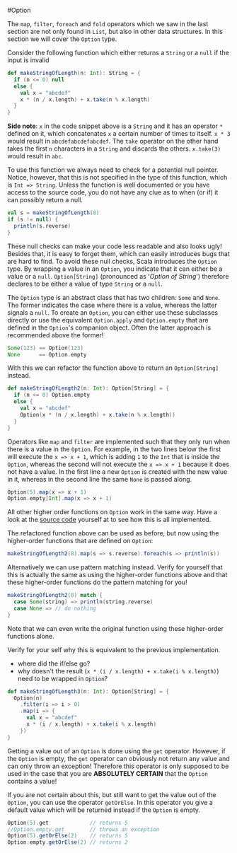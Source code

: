 #Option

The `map`, `filter`, `foreach` and `fold` operators which we saw in the last section are not only found in `List`, but also in other data structures. In this section we will cover the `Option` type.

Consider the following function which either returns a `String` or a `null` if the input is invalid

```scala
def makeStringOfLength(n: Int): String = {
  if (n <= 0) null
  else {
    val x = "abcdef"
    x * (n / x.length) + x.take(n % x.length)
  }
}
```

**Side note**: `x` in the code snippet above is a `String` and it has an operator `*` defined on it, which concatenates `x` a certain number of times to itself. `x * 3` would result in `abcdefabcdefabcdef`. The `take` operator on the other hand takes the first `n` characters in a `String` and discards the others. `x.take(3)` would result in `abc`.

To use this function we always need to check for a potential null pointer. Notice, however, that this is not specified in the type of this function, which is `Int => String`. Unless the function is well documented or you have access to the source code, you do not have any clue as to when (or if) it can possibly return a null.

```scala
val s = makeStringOfLength(8)
if (s != null) {
  println(s.reverse)
}
```

These null checks can make your code less readable and also looks ugly! Besides that, it is easy to forget them, which can easily introduces bugs that are hard to find. To avoid these null checks, Scala introduces the `Option` type. By wrapping a value in an `Option`, you indicate that it can either be a value or a `null`. `Option[String]` (pronounced as '*Option of String*') therefore declares to be either a value of type `String` or a `null`.

The `Option` type is an abstract class that has two children: `Some` and `None`. The former indicates the case where there is a value, whereas the latter signals a `null`. To create an `Option`, you can either use these subclasses directly or use the equivalent `Option.apply` and `Option.empty` that are defined in the `Option`'s companion object. Often the latter approach is recommended above the former!

```scala
Some(123) == Option(123)
None      == Option.empty
```

With this we can refactor the function above to return an `Option[String]` instead.

```scala
def makeStringOfLength2(n: Int): Option[String] = {
  if (n <= 0) Option.empty
  else {
    val x = "abcdef"
    Option(x * (n / x.length) + x.take(n % x.length))
  }
}
```

Operators like `map` and `filter` are implemented such that they only run when there is a value in the `Option`. For example, in the two lines below the first will execute the `x => x + 1`, which is adding `1` to the `Int` that is inside the `Option`, whereas the second will not execute the `x => x + 1` because it does not have a value. In the first line a new `Option` is created with the new value in it, whereas in the second line the same `None` is passed along.

```scala
Option(5).map(x => x + 1)
Option.empty[Int].map(x => x + 1)
```

All other higher order functions on `Option` work in the same way. Have a look at the [source code](https://github.com/scala/scala/blob/2.12.x/src/library/scala/Option.scala) yourself at to see how this is all implemented.

The refactored function above can be used as before, but now using the higher-order functions that are defined on `Option`:

```scala
makeStringOfLength2(8).map(s => s.reverse).foreach(s => println(s))
```

Alternatively we can use pattern matching instead. Verify for yourself that this is actually the same as using the higher-order functions above and that these higher-order functions do the pattern matching for you!

```scala
makeStringOfLength2(8) match {
  case Some(string) => println(string.reverse)
  case None => // do nothing
}
```

Note that we can even write the original function using these higher-order functions alone.

Verify for your self why this is equivalent to the previous implementation.
* where did the if/else go?
* why doesn't the result (`x * (i / x.length) + x.take(i % x.length)`) need to be wrapped in `Option`?

```scala
def makeStringOfLength3(n: Int): Option[String] = {
  Option(n)
    .filter(i => i > 0)
    .map(i => {
      val x = "abcdef"
      x * (i / x.length) + x.take(i % x.length)
    })
}
```

Getting a value out of an `Option` is done using the `get` operator. However, if the `Option` is empty, the `get` operator can obviously not return any value and can only throw an exception! Therefore this operator is only supposed to be used in the case that you are **ABSOLUTELY CERTAIN** that the `Option` contains a value!

If you are not certain about this, but still want to get the value out of the `Option`, you can use the operator `getOrElse`. In this operator you give a default value which will be returned instead if the `Option` is empty.

```scala
Option(5).get             // returns 5
//Option.empty.get        // throws an exception
Option(5).getOrElse(2)    // returns 5
Option.empty.getOrElse(2) // returns 2
```

